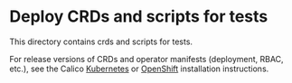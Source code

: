 # Deploy CRDs and scripts for tests

This directory contains crds and scripts for tests.

For release versions of CRDs and operator manifests (deployment, RBAC, etc.), see the Calico [Kubernetes](https://docs.projectcalico.org/getting-started/kubernetes/quickstart) or [OpenShift](https://docs.projectcalico.org/getting-started/openshift/installation) installation instructions.

